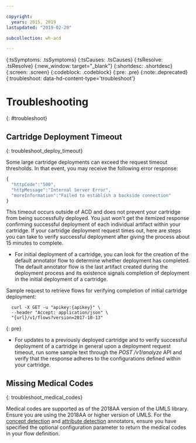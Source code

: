 ```yaml
---

copyright:
  years: 2015, 2019
lastupdated: "2019-02-20"

subcollection: wh-acd

---
```


{:tsSymptoms: .tsSymptoms}
{:tsCauses: .tsCauses}
{:tsResolve: .tsResolve}
{:new_window: target="_blank"}
{:shortdesc: .shortdesc}
{:screen: .screen}
{:codeblock: .codeblock}
{:pre: .pre}
{:note:.deprecated}
{:troubleshoot: data-hd-content-type='troubleshoot'}

# Troubleshooting
{: #troubleshoot}

## Cartridge Deployment Timeout
{: troubleshoot_deploy_timeout}

Some large cartridge deployments can exceed the request timeout thresholds. In that event, you may receive the following error response:

```javascript
{
  "httpCode":"500",
  "httpMessage":"Internal Server Error",
  "moreInformation":"Failed to establish a backside connection"
}
```

This timeout occurs outside of ACD and does not prevent your cartridge from being successfully deployed. You just won't get the itemized response confirming successful deployment of each individual artifact within your cartridge. If your cartridge deployment request times out, here are steps you can take to verify successful deployment after giving the process about 15 minutes to complete.

* For initial deployment of a cartridge, you can look for the creation of the default annotator flow to determine whether deployment has completed. The default annotator flow is the last artifact created during the deployment process and its existence signals completion of deployment in the initial deployment of a cartridge.

Sample request to retrieve flows for verifying completion of initial cartridge deployment:

```Curl
  curl -X GET -u "apikey:{apikey}" \
  --header "Accept: application/json" \
  "{url}/v1/flows?version=2017-10-13"
```
{: pre}


* For updates to a previously deployed cartridge and to verify successful deployment of a cartridge in general upon a deployment request timeout, run some sample text through the _POST /v1/analyze_ API and verify that the response adheres to the configurations defined within your cartridge.

## Missing Medical Codes
{: troubleshoot_medical_codes}

Medical codes are supported as of the 2018AA version of the UMLS library. Ensure you are using the 2018AA or higher version of UMLS. For the [concept detection](wh-acd?topic=wh-acd-concept_detection#concept_detection) and [attribute detection](wh-acd?topic=wh-acd-attribute_detection#attribute_detection) annotators, ensure you have specified the optional configuration parameter to return the medical codes in your flow definition. 
